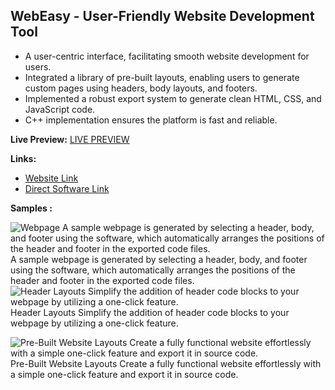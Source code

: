 ## WebEasy - User-Friendly Website Development Tool

- A user-centric interface, facilitating smooth website development for users.
- Integrated a library of pre-built layouts, enabling users to generate custom pages using headers, body layouts, and footers.
- Implemented a robust export system to generate clean HTML, CSS, and JavaScript code.
- C++ implementation ensures the platform is fast and reliable.

**Live Preview:**
[LIVE PREVIEW](https://hiteshkumawatpro.github.io/WebEasy/)

**Links:**
- [Website Link](https://hiteshkumawatpro.github.io/WebEasy/)
- [Direct Software Link](https://drive.google.com/drive/folders/1Enp5JmfRPzx5gFAs-r_U8j2oQilmLpMW?usp=sharing)


**Samples :**

![Webpage
A sample webpage is generated by selecting a header, body, and footer using the software, which automatically arranges the positions of the header and footer in the exported code files.](https://hiteshkumawatpro.github.io/WebEasy/samples/preview1.png)
A sample webpage is generated by selecting a header, body, and footer using the software, which automatically arranges the positions of the header and footer in the exported code files.
![Header Layouts
Simplify the addition of header code blocks to your webpage by utilizing a one-click feature.](https://hiteshkumawatpro.github.io/WebEasy/samples/preview2.png)
Header Layouts
Simplify the addition of header code blocks to your webpage by utilizing a one-click feature.

![Pre-Built Website Layouts
Create a fully functional website effortlessly with a simple one-click feature and export it in source code.](https://hiteshkumawatpro.github.io/WebEasy/samples/preview3.png)
Pre-Built Website Layouts
Create a fully functional website effortlessly with a simple one-click feature and export it in source code.
